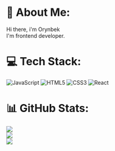 # 💫 About Me:
Hi there, i'm Orynbek <br>I'm frontend developer.


# 💻 Tech Stack:
![JavaScript](https://img.shields.io/badge/javascript-%23323330.svg?style=for-the-badge&logo=javascript&logoColor=%23F7DF1E) ![HTML5](https://img.shields.io/badge/html5-%23E34F26.svg?style=for-the-badge&logo=html5&logoColor=white) ![CSS3](https://img.shields.io/badge/css3-%231572B6.svg?style=for-the-badge&logo=css3&logoColor=white) ![React](https://img.shields.io/badge/react-%2320232a.svg?style=for-the-badge&logo=react&logoColor=%2361DAFB)
# 📊 GitHub Stats:
![](https://github-readme-stats.vercel.app/api?username=OrynbekFrontend&theme=dark&hide_border=false&include_all_commits=false&count_private=false)<br/>
![](https://nirzak-streak-stats.vercel.app/?user=OrynbekFrontend&theme=dark&hide_border=false)<br/>
![](https://github-readme-stats.vercel.app/api/top-langs/?username=OrynbekFrontend&theme=dark&hide_border=false&include_all_commits=false&count_private=false&layout=compact)

<!-- Proudly created with GPRM ( https://gprm.itsvg.in ) -->
